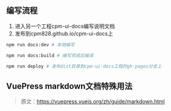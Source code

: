 
## 编写流程

1. 进入另一个工程cpm-ui-docs编写说明文档
2. 发布到cpm828.github.io/cpm-ui-docs上
```bash
npm run docs:dev # 本地编写

npm run docs:build # 编写完成后编译

npm run deploy # 发布dist目录到cpm-ui-docs工程的gh-pages分支上
```


## VuePress markdown文档特殊用法

> 原文：https://vuepress.vuejs.org/zh/guide/markdown.html

